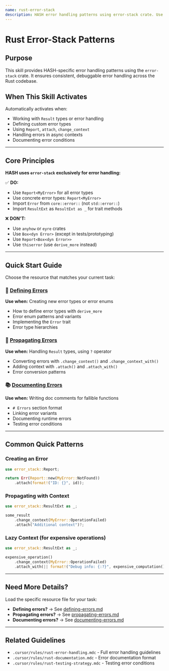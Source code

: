```yaml
---
name: rust-error-stack
description: HASH error handling patterns using error-stack crate. Use when working with Result types, defining errors, propagating errors, or documenting error conditions.
---
```


# Rust Error-Stack Patterns

## Purpose

This skill provides HASH-specific error handling patterns using the `error-stack` crate. It ensures consistent, debuggable error handling across the Rust codebase.

## When This Skill Activates

Automatically activates when:

- Working with `Result` types or error handling
- Defining custom error types
- Using `Report`, `attach`, `change_context`
- Handling errors in async contexts
- Documenting error conditions

---

## Core Principles

**HASH uses `error-stack` exclusively for error handling:**

✅ **DO:**

- Use `Report<MyError>` for all error types
- Use concrete error types: `Report<MyError>`
- Import `Error` from `core::error::` (not `std::error::`)
- Import `ResultExt` as `ResultExt as _` for trait methods

❌ **DON'T:**

- Use `anyhow` or `eyre` crates
- Use `Box<dyn Error>` (except in tests/prototyping)
- Use `Report<Box<dyn Error>>`
- Use `thiserror` (use `derive_more` instead)

---

## Quick Start Guide

Choose the resource that matches your current task:

### 📝 [Defining Errors](./resources/defining-errors.md)

**Use when:** Creating new error types or error enums

- How to define error types with `derive_more`
- Error enum patterns and variants
- Implementing the `Error` trait
- Error type hierarchies

### 🔄 [Propagating Errors](./resources/propagating-errors.md)

**Use when:** Handling `Result` types, using `?` operator

- Converting errors with `.change_context()` and `.change_context_with()`
- Adding context with `.attach()` and `.attach_with()`
- Error conversion patterns

### 📚 [Documenting Errors](./resources/documenting-errors.md)

**Use when:** Writing doc comments for fallible functions

- `# Errors` section format
- Linking error variants
- Documenting runtime errors
- Testing error conditions

---

## Common Quick Patterns

### Creating an Error

```rust
use error_stack::Report;

return Err(Report::new(MyError::NotFound))
    .attach(format!("ID: {}", id));
```

### Propagating with Context

```rust
use error_stack::ResultExt as _;

some_result
    .change_context(MyError::OperationFailed)
    .attach("Additional context")?;
```

### Lazy Context (for expensive operations)

```rust
use error_stack::ResultExt as _;

expensive_operation()
    .change_context(MyError::OperationFailed)
    .attach_with(|| format!("Debug info: {:?}", expensive_computation()))?;
```

---

## Need More Details?

Load the specific resource file for your task:

- **Defining errors?** → See [defining-errors.md](./resources/defining-errors.md)
- **Propagating errors?** → See [propagating-errors.md](./resources/propagating-errors.md)
- **Documenting errors?** → See [documenting-errors.md](./resources/documenting-errors.md)

---

## Related Guidelines

- `.cursor/rules/rust-error-handling.mdc` - Full error handling guidelines
- `.cursor/rules/rust-documentation.mdc` - Error documentation format
- `.cursor/rules/rust-testing-strategy.mdc` - Testing error conditions
